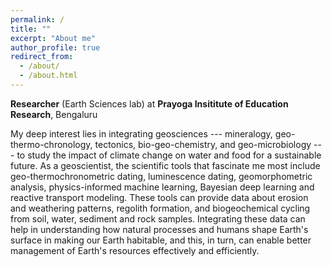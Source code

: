 ```yaml
---
permalink: /
title: ""
excerpt: "About me"
author_profile: true
redirect_from: 
  - /about/
  - /about.html
---
```

**Researcher** (Earth Sciences lab) at **Prayoga Insititute of Education Research**, Bengaluru

My deep interest lies in integrating geosciences --- mineralogy, geo-thermo-chronology, tectonics, bio-geo-chemistry, and geo-microbiology --- to study the impact of climate change on water and food for a sustainable future. As a geoscientist, the scientific tools that fascinate me most include geo-thermochronometric dating, luminescence dating, geomorphometric analysis, physics-informed machine learning, Bayesian deep learning and reactive transport modeling. These tools can provide data about erosion and weathering patterns, regolith formation, and biogeochemical cycling from soil, water, sediment and rock samples. Integrating these data can help in understanding how natural processes and humans shape Earth's surface in making our Earth habitable, and this, in turn, can enable better management of Earth's resources effectively and efficiently. 



